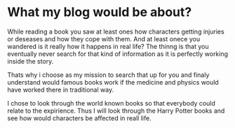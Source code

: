 # What my blog would be about?

While reading a book you saw at least ones how characters getting injuries or deseases and how they cope with them. And at least onece you wandered is it really how it happens in real life? The thinng is that you eventually never search for that kind of information as it is perfectly working inside the story.

Thats why i choose as my mission to search that up for you and finaly understand would famous books work if the medicine and physics would have worked there in traditional way.

I chose to look through the world known books so that everybody could relate to the expirience. Thus I will look through the Harry Potter books and see how would characters be affected in reall life.
